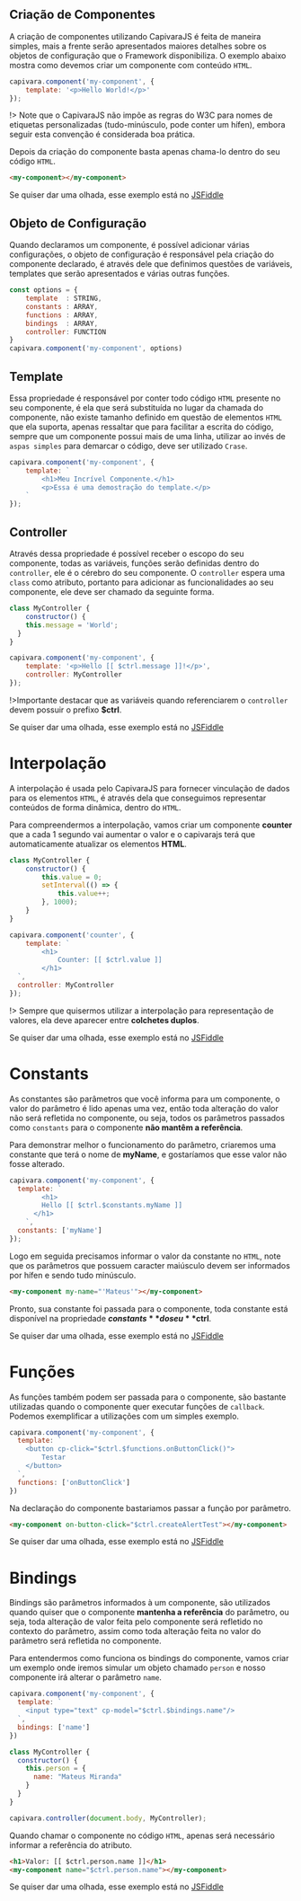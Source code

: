 ## Criação de Componentes

A criação de componentes utilizando CapivaraJS é feita de maneira simples, mais a frente serão apresentados maiores detalhes sobre os objetos de configuração que o Framework disponibiliza. O exemplo abaixo mostra como devemos criar um componente com conteúdo `HTML`.

```js
capivara.component('my-component', {
    template: '<p>Hello World!</p>'
});

```
!> Note que o CapivaraJS não impõe as regras do W3C para nomes de etiquetas personalizadas (tudo-minúsculo, pode conter um hífen), embora seguir esta convenção é considerada boa prática.

Depois da criação do componente basta apenas chama-lo dentro do seu código `HTML`. 

```HTML
<my-component></my-component>
```

Se quiser dar uma olhada, esse exemplo está no [JSFiddle](https://jsfiddle.net/zf8gqh0d/1/)

## Objeto de Configuração

Quando declaramos um componente, é possível adicionar várias configurações, o objeto de configuração é responsável pela criação do componente declarado, é através dele que definimos questões de variáveis, templates que serão apresentados e várias outras funções.

```js
const options = {
    template  : STRING,
    constants : ARRAY,
    functions : ARRAY,
    bindings  : ARRAY,
    controller: FUNCTION
}
capivara.component('my-component', options)
```
## Template

Essa propriedade é responsável por conter todo código `HTML` presente no seu componente, é ela que será substituída no lugar da chamada do componente, não existe tamanho definido em questão de elementos `HTML` que ela suporta, apenas ressaltar que para facilitar a escrita do código, sempre que um componente possui mais de uma linha, utilizar ao invés de `aspas simples` para demarcar o código, deve ser utilizado `Crase`.

```js
capivara.component('my-component', {
    template: `
    	<h1>Meu Incrível Componente.</h1>
        <p>Essa é uma demostração do template.</p>
    `
});
```

## Controller

Através dessa propriedade é possível receber o escopo do seu componente, todas as variáveis, funções serão definidas dentro do `controller`, ele é o cérebro do seu componente. O `controller` espera uma `class` como atributo, portanto para adicionar as funcionalidades ao seu componente, ele deve ser chamado da seguinte forma.

```js
class MyController {
	constructor() {
  	this.message = 'World';
  }
}

capivara.component('my-component', {
    template: '<p>Hello [[ $ctrl.message ]]!</p>',
    controller: MyController
});
``` 
!>Importante destacar que as variáveis quando referenciarem o `controller` devem possuir o prefixo **$ctrl**.

Se quiser dar uma olhada, esse exemplo está no [JSFiddle](https://jsfiddle.net/zf8gqh0d/33/)

# Interpolação

A interpolação é usada pelo CapivaraJS para fornecer vinculação de dados para os elementos `HTML`, é através dela que conseguimos representar conteúdos de forma dinâmica, dentro do `HTML`.

Para compreendermos a interpolação, vamos criar um componente **counter** que a cada 1 segundo vai aumentar o valor e o capivarajs terá que automaticamente atualizar os elementos **HTML**.

```js
class MyController {
    constructor() {
        this.value = 0;
        setInterval(() => {
            this.value++;
        }, 1000);
    }
}

capivara.component('counter', {
	template: `
        <h1>
            Counter: [[ $ctrl.value ]]
        </h1>
  `,
  controller: MyController
});
```
!> Sempre que quisermos utilizar a interpolação para representação de valores, ela deve aparecer entre **colchetes duplos**.

Se quiser dar uma olhada, esse exemplo está no [JSFiddle](https://jsfiddle.net/zf8gqh0d/46/)

# Constants
As constantes são parâmetros que você informa para um componente, o valor do parâmetro é lido apenas uma vez, então toda alteração do valor não será refletida no componente, ou seja, todos os parâmetros passados como `constants` para o componente **não mantêm a referência**.

Para demonstrar melhor o funcionamento do parâmetro, criaremos uma constante que terá o nome de **myName**, e gostaríamos que esse valor não fosse alterado.
```js
capivara.component('my-component', {
  template: `
    	<h1>
      	Hello [[ $ctrl.$constants.myName ]]
      </h1>
    `,
  constants: ['myName']
});
```

Logo em seguida precisamos informar o valor da constante no `HTML`, note que os parâmetros que possuem caracter maiúsculo devem ser informados por hífen e sendo tudo minúsculo.

``` HTML
<my-component my-name="'Mateus'"></my-component>
```
Pronto, sua constante foi passada para o componente, toda constante está disponível na propriedade **$constants** do seu **$ctrl**.

Se quiser dar uma olhada, esse exemplo está no [JSFiddle](https://jsfiddle.net/zf8gqh0d/37/)

# Funções

As funções também podem ser passada para o componente, são bastante utilizadas quando o componente quer executar funções de `callback`. Podemos exemplificar a utilizações com um simples exemplo.

```js
capivara.component('my-component', {
  template: `
  	<button cp-click="$ctrl.$functions.onButtonClick()">
        Testar
    </button>
  `,
  functions: ['onButtonClick']
})
```

Na declaração do componente bastariamos passar a função por parâmetro.
``` HTML
<my-component on-button-click="$ctrl.createAlertTest"></my-component>
```

Se quiser dar uma olhada, esse exemplo está no [JSFiddle](https://jsfiddle.net/zf8gqh0d/18/)

# Bindings
Bindings são parâmetros informados à um componente, são utilizados quando quiser que o componente **mantenha a referência** do parâmetro, ou seja, toda alteração de valor feita pelo componente será refletido no contexto do parâmetro, assim como toda alteração feita no valor do parâmetro será refletida no componente.

Para entendermos como funciona os bindings do componente, vamos criar um exemplo onde iremos simular um objeto chamado `person` e nosso componente irá alterar o parâmetro `name`.

```js
capivara.component('my-component', {
  template: `
  	<input type="text" cp-model="$ctrl.$bindings.name"/>
  `,
  bindings: ['name']
})

class MyController {
  constructor() {
    this.person = {
      name: "Mateus Miranda"
    }
  }
}

capivara.controller(document.body, MyController);
``` 
Quando chamar o componente no código `HTML`, apenas será necessário informar a referência do atributo.

```HTML
<h1>Valor: [[ $ctrl.person.name ]]</h1>
<my-component name="$ctrl.person.name"></my-component>
```

Se quiser dar uma olhada, esse exemplo está no [JSFiddle](https://jsfiddle.net/zf8gqh0d/28/)
